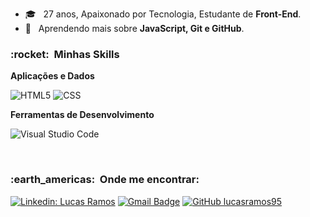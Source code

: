 - 🎓 &nbsp; 27 anos, Apaixonado por Tecnologia, Estudante de **Front-End**.
- 🌱 &nbsp; Aprendendo mais sobre **JavaScript, Git e GitHub**.

<h3> :rocket: &nbsp;Minhas Skills </h3>

**Aplicações e Dados**

  ![HTML5](https://img.shields.io/badge/-HTML5-333333?style=flat&logo=HTML5)
  ![CSS](https://img.shields.io/badge/-CSS-333333?style=flat&logo=CSS3&logoColor=1572B6)

**Ferramentas de Desenvolvimento**

  ![Visual Studio Code](https://img.shields.io/badge/-Visual%20Studio%20Code-333333?style=flat&logo=visual-studio-code&logoColor=007ACC)

<br/>

<h3> :earth_americas: &nbsp;Onde me encontrar: </h3> 

[![Linkedin: Lucas Ramos](https://img.shields.io/badge/-Lucas_Ramos-blue?style=flat-square&logo=Linkedin&logoColor=white&link=https://www.linkedin.com/in/lucas-ramos-a8ba4a207/)](https://www.linkedin.com/in/lucas-ramos-a8ba4a207/)
[![Gmail Badge](https://img.shields.io/badge/-lucas.guyfawkes95@gmail.com-006bed?style=flat-square&logo=Gmail&logoColor=white&link=mailto:lucas.guyfawkes95@gmail.com)](mailto:lucas.guyfawkes95@gmail.com)
[![GitHub lucasramos95]( https://img.shields.io/github/followers/lucasramos95?label=follow&style=social)](https://github.com/lucasramos95)
